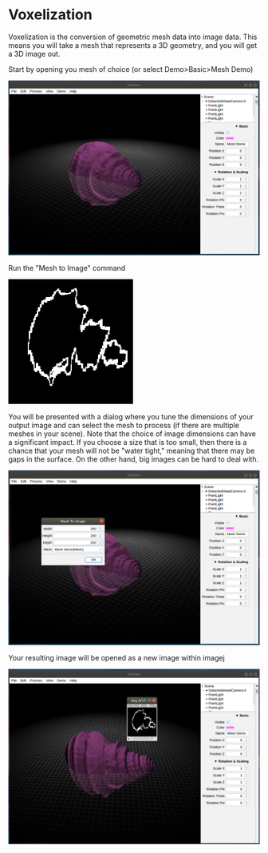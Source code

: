 # Voxelization

Voxelization is the conversion of geometric mesh data into image data. This means you will take a mesh that represents a 3D geometry, and you will get a 3D image out.

Start by opening you mesh of choice (or select Demo>Basic>Mesh Demo)

![](../.gitbook/assets/image-analysis/voxelization/initial-mesh.png)

Run the "Mesh to Image" command

![](../.gitbook/assets/image-analysis/voxelization/mesh-to-image.png)

You will be presented with a dialog where you tune the dimensions of your output image and can select the mesh to process (if there are multiple meshes in your scene). Note that the choice of image dimensions can have a significant impact. If you choose a size that is too small, then there is a chance that your mesh will not be "water tight," meaning that there may be gaps in the surface. On the other hand, big images can be hard to deal with.

![](../.gitbook/assets/image-analysis/voxelization/mesh-to-image-dialog.png)

Your resulting image will be opened as a new image within imagej

![](../.gitbook/assets/image-analysis/voxelization/mesh-to-image-output.png)
